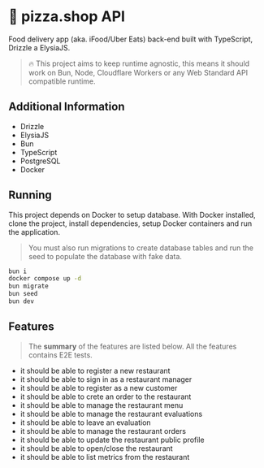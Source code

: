# 🍕 pizza.shop API

Food delivery app (aka. iFood/Uber Eats) back-end built with TypeScript, Drizzle a ElysiaJS.

> 🔥 This project aims to keep runtime agnostic, this means it should work on Bun, Node, Cloudflare Workers or any Web Standard API compatible runtime.

## Additional Information
- Drizzle
- ElysiaJS
- Bun
- TypeScript
- PostgreSQL
- Docker

## Running

This project depends on Docker to setup database. With Docker installed, clone the project, install  dependencies, setup Docker containers and run the application.

> You must also run migrations to create database tables and run the seed to populate the database with fake data.

```sh
bun i
docker compose up -d
bun migrate
bun seed
bun dev
```

## Features

> The **summary** of the features are listed below. All the features contains E2E tests.

- it should be able to register a new restaurant
- it should be able to sign in as a restaurant manager
- it should be able to register as a new customer
- it should be able to crete an order to the restaurant
- it should be able to manage the restaurant menu
- it should be able to manage the restaurant evaluations
- it should be able to leave an evaluation
- it should be able to manage the restaurant orders
- it should be able to update the restaurant public profile
- it should be able to open/close the restaurant
- it should be able to list metrics from the restaurant